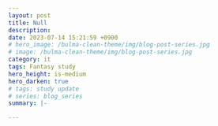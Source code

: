 ```yaml
---
layout: post
title: Null
description: 
date: 2023-07-14 15:21:59 +0900
# hero_image: /bulma-clean-theme/img/blog-post-series.jpg
# image: /bulma-clean-theme/img/blog-post-series.jpg
category: it
tags: Fantasy study
hero_height: is-medium
hero_darken: true
# tags: study update
# series: blog_series
summary: |-

---
```

